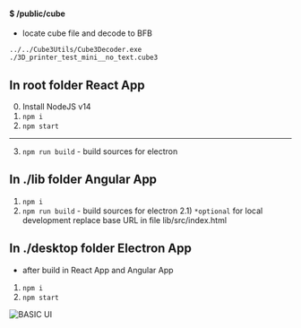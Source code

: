 #### $ /public/cube

- locate cube file and decode to BFB

`../../Cube3Utils/Cube3Decoder.exe ./3D_printer_test_mini__no_text.cube3`

## In root folder React App
0) Install NodeJS v14
1) `npm i`
2) `npm start`
----------------------------------------------------------------
3) `npm run build` - build sources for electron

## In ./lib folder Angular App
1) `npm i`
2) `npm run build` - build sources for electron
2.1) `*optional` for local development replace base URL in file lib/src/index.html

## In ./desktop folder Electron App
* after build in React App and Angular App
1) `npm i`
2) `npm start`

![BASIC UI](https://user-images.githubusercontent.com/956869/94345473-61881e80-0026-11eb-87d5-5af8fd9e49f9.JPG)
